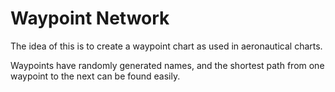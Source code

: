 # Waypoint Network
 
The idea of this is to create a waypoint chart as used in aeronautical charts.

Waypoints have randomly generated names, and the shortest path from one waypoint to the next can be found easily.
